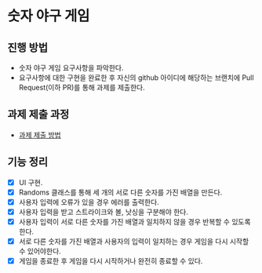 # 숫자 야구 게임
## 진행 방법
* 숫자 야구 게임 요구사항을 파악한다.
* 요구사항에 대한 구현을 완료한 후 자신의 github 아이디에 해당하는 브랜치에 Pull Request(이하 PR)를 통해 과제를 제출한다.

## 과제 제출 과정
* [과제 제출 방법](https://github.com/next-step/nextstep-docs/tree/master/precourse)

## 기능 정리
- [x] UI 구현.
- [x] Randoms 클래스를 통해 세 개의 서로 다른 숫자를 가진 배열을 만든다.
- [x] 사용자 입력에 오류가 있을 경우 에러를 출력한다.
- [x] 사용자 입력을 받고 스트라이크와 볼, 낫싱을 구분해야 한다.
- [x] 사용자 입력이 서로 다른 숫자를 가진 배열과 일치하지 않을 경우 반복할 수 있도록 한다.
- [x] 서로 다른 숫자를 가진 배열과 사용자의 입력이 일치하는 경우 게임을 다시 시작할 수 있어야한다.
- [x] 게임을 종료한 후 게임을 다시 시작하거나 완전히 종료할 수 있다.